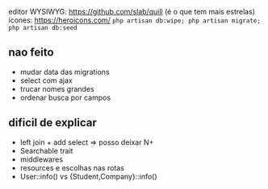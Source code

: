 



editor WYSIWYG: https://github.com/slab/quill (é o que tem mais estrelas)
ícones: https://heroicons.com/
`php artisan db:wipe; php artisan migrate; php artisan db:seed`

## nao feito
- mudar data das migrations
- select com ajax
- trucar nomes grandes
- ordenar busca por campos

## dificil de explicar
- left join + add select => posso deixar N+
- Searchable trait
- middlewares
- resources e escolhas nas rotas
- User::info() vs {Student,Company}::info()


